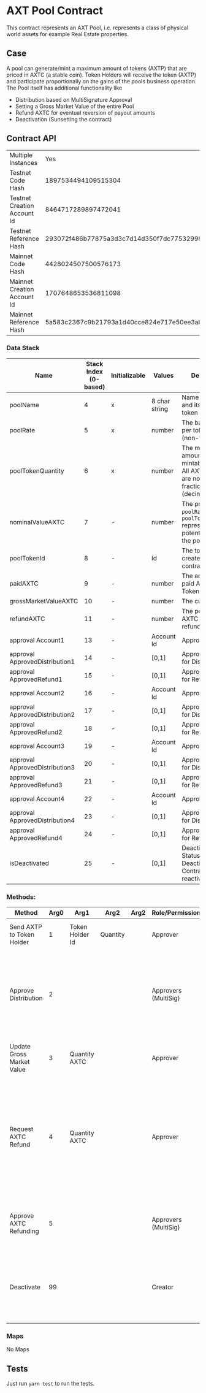 # AXT Pool Contract

This contract represents an AXT Pool, i.e. represents a class of physical world assets for example Real Estate
properties.

## Case

A pool can generate/mint a maximum amount of tokens (AXTP) that are priced in AXTC (a stable coin). Token Holders will
receive the token (AXTP) and
participate proportionally on the gains of the pools business operation. The Pool itself has additional functionality
like

- Distribution based on MultiSignature Approval
- Setting a Gross Market Value of the entire Pool
- Refund AXTC for eventual reversion of payout amounts
- Deactivation (Sunsetting the contract)

## Contract API

|                             |                                                                  |
|-----------------------------|------------------------------------------------------------------|
| Multiple Instances          | Yes                                                              |
| Testnet Code Hash           | 1897534494109515304                                              |
| Testnet Creation Account Id | 8464717289897472041                                              |
| Testnet Reference Hash      | 293072f486b77875a3d3c7d14d350f7dc7753299882423600645f2117efa12e3 |
| Mainnet Code Hash           | 4428024507500576173                                              |
| Mainnet Creation Account Id | 1707648653536811098                                              |
| Mainnet Reference Hash      | 5a583c2367c9b21793a1d40cce824e717e50ee3abfdd16f4131f3c6bb475f645 |

### Data Stack

| Name                           | Stack Index (0-based) | Initializable | Values        | Description                                                                                      |
|--------------------------------|-----------------------|---------------|---------------|--------------------------------------------------------------------------------------------------|
| poolName                       | 4                     | x             | 8 char string | Name of the Pool and its emitted token                                                           |
| poolRate                       | 5                     | x             | number        | The base price per token in AXTC (non-fractional                                                 |
| poolTokenQuantity              | 6                     | x             | number        | The maximum amount of mintable tokens. All AXTP tokens are non-fractional/integral (decimals: 0) |
| nominalValueAXTC               | 7                     | -             | number        | The product of `poolRate` and `poolTokenQuantity` representing the potential value of the pool   |
| poolTokenId                    | 8                     | -             | Id            | The token's Id created by the contract                                                           |
| paidAXTC                       | 9                     | -             | number        | The accumulated paid AXTC to Token Holders                                                       |
| grossMarketValueAXTC           | 10                    | -             | number        | The current GMV                                                                                  |
| refundAXTC                     | 11                    | -             | number        | The pending AXTC to be refunded                                                                  |
| approval Account1              | 13                    | -             | Account Id    | Approval Account                                                                                 |
| approval ApprovedDistribution1 | 14                    | -             | [0,1]         | Approval Status for Distribution                                                                 |
| approval ApprovedRefund1       | 15                    | -             | [0,1]         | Approval Status for Refund                                                                       |
| approval Account2              | 16                    | -             | Account Id    | Approval Account                                                                                 |
| approval ApprovedDistribution2 | 17                    | -             | [0,1]         | Approval Status for Distribution                                                                 |
| approval ApprovedRefund2       | 18                    | -             | [0,1]         | Approval Status for Refund                                                                       |
| approval Account3              | 19                    | -             | Account Id    | Approval Account                                                                                 |
| approval ApprovedDistribution3 | 20                    | -             | [0,1]         | Approval Status for Distribution                                                                 |
| approval ApprovedRefund3       | 21                    | -             | [0,1]         | Approval Status for Refund                                                                       |
| approval Account4              | 22                    | -             | Account Id    | Approval Account                                                                                 |
| approval ApprovedDistribution4 | 23                    | -             | [0,1]         | Approval Status for Distribution                                                                 |
| approval ApprovedRefund4       | 24                    | -             | [0,1]         | Approval Status for Refund                                                                       |
| isDeactivated                  | 25                    | -             | [0,1]         | Deactivation Status - Deactivated Contract are not reactive anymore                              |                 

### Methods:

| Method                    | Arg0 | Arg1            | Arg2     | Arg2 | Role/Permission      | Description                                                                                                                                              |
|---------------------------|------|-----------------|----------|------|----------------------|----------------------------------------------------------------------------------------------------------------------------------------------------------|
| Send AXTP to Token Holder | 1    | Token Holder Id | Quantity |      | Approver             | Sends Pool Tokens to Token Holder.                                                                                                                       |
| Approve Distribution      | 2    |                 |          |      | Approvers (MultiSig) | Approves a distribution (when having AXTC balance) to Token Holders. Needs 3/4 approvals to trigerr distribution                                         |
| Update Gross Market Value | 3    | Quantity AXTC   |          |      | Approver             | Updates the Gross Market Value (in AXTC) of this Asset Pool                                                                                              |
| Request AXTC Refund       | 4    | Quantity AXTC   |          |      | Approver             | Request the refund of AXTC to Master Contract. This can be used to reduce/revert the Distribution to Token Holders. A new request overwrites an old one. |
| Approve AXTC Refunding    | 5    |                 |          |      | Approvers (MultiSig) | Approves requested AXTC refunding. Needs 3/4 to trigger refunding.                                                                                       |
| Deactivate                | 99   |                 |          |      | Creator              | Sets contract as deactivated and sends all AXTC to Master Contract, and all Signa to Creator.                                                            |

### Maps

No Maps

## Tests

Just run `yarn test` to run the tests.